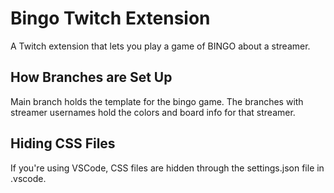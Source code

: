 # Bingo Twitch Extension

A Twitch extension that lets you play a game of BINGO about a streamer.

## How Branches are Set Up

Main branch holds the template for the bingo game. The branches with streamer usernames hold the colors and board info for that streamer.

## Hiding CSS Files

If you're using VSCode, CSS files are hidden through the settings.json file in .vscode.
